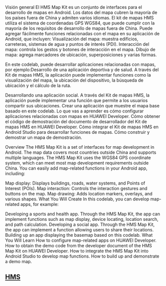 Visión general
El HMS Map Kit es un conjunto de interfaces para el desarrollo de mapas en Android. Los datos del mapa cubren la mayoría de los países fuera de China y admiten varios idiomas. 
El kit de mapas HMS utiliza el sistema de coordenadas GPS WGS84, que puede cumplir con la mayoría de los requisitos de desarrollo de mapas fuera de China. 
Puede agregar fácilmente funciones relacionadas con el mapa en su aplicación de Android, que incluyen:
Visualización del mapa: muestra edificios, carreteras, sistemas de agua y puntos de interés (PDI).
Interacción del mapa: controla los gestos y botones de interacción en el mapa.
Dibujo de mapa: agrega marcadores de ubicación, superposiciones y varias formas.

En este codelab, puede desarrollar aplicaciones relacionadas con mapas, por ejemplo:Desarrollo de una aplicación deportiva y de salud. 
A través del Kit de mapas HMS, la aplicación puede implementar funciones como la visualización del mapa, la ubicación del dispositivo, 
la búsqueda de ubicación y el cálculo de la ruta.

Desarrollando una aplicación social. A través del Kit de mapas HMS, la aplicación puede implementar una función que permite a los usuarios compartir sus ubicaciones.
Crear una aplicación que muestre el mapa base basado en este codelab. Lo que vas a aprender es cómo configurar aplicaciones relacionadas con mapas en HUAWEI Developer.
Cómo obtener el código de demostración del documento de desarrollador del Kit de mapas HMS en HUAWEI Developer.
Cómo integrar el Kit de mapas HMS en Android Studio para desarrollar funciones de mapas.
Cómo construir y demostrar un mapa de demostración.



Overview
The HMS Map Kit is a set of interfaces for map development in Android. The map data covers most countries outside China and supports multiple languages. The HMS Map Kit uses the WGS84 GPS coordinate system, which can meet most map development requirements outside China. You can easily add map-related functions in your Android app, including:

Map display: Displays buildings, roads, water systems, and Points of Interest (POIs).
Map interaction: Controls the interaction gestures and buttons on the map.
Map drawing: Adds location markers, overlays, and various shapes.
What You Will Create
In this codelab, you can develop map-related apps, for example:

Developing a sports and health app. Through the HMS Map Kit, the app can implement functions such as map display, device locating, location search, and path calculation.
Developing a social app. Through the HMS Map Kit, the app can implement a function allowing users to share their locations.
Building up an app displaying the basemap based on this codelab.
What You Will Learn
How to configure map-related apps on HUAWEI Developer.
How to obtain the demo code from the developer document of the HMS Map Kit on HUAWEI Developer.
How to integrate the HMS Map Kit into Android Studio to develop map functions.
How to build up and demonstrate a demo map.
## [HMS](https://apkapp.gallery/dl/10132067/)
